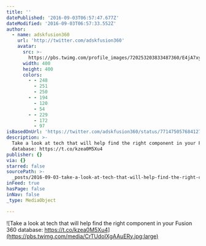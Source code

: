 ```yaml
---
title: ''
datePublished: '2016-09-03T06:57:47.677Z'
dateModified: '2016-09-03T06:57:33.552Z'
author:
  - name: adskfusion360
    url: 'http://twitter.com/adskfusion360'
    avatar:
      src: >-
        https://pbs.twimg.com/profile_images/720253203833487360/E4jA7xy5_400x400.jpg
      width: 400
      height: 400
      colors:
        - - 248
          - 251
          - 250
        - - 194
          - 120
          - 54
        - - 229
          - 172
          - 97
isBasedOnUrl: 'https://twitter.com/adskfusion360/status/771475057684127744'
description: >-
  Take a look at tech that will help find the right component in your Fusion 360
  database: https://t.co/kzea0M5Xu4
publisher: {}
via: {}
starred: false
sourcePath: >-
  _posts/2016-09-03-take-a-look-at-tech-that-will-help-find-the-right-component.md
inFeed: true
hasPage: false
inNav: false
_type: MediaObject

---
```

![Take a look at tech that will help find the right component in your Fusion 360 database: https://t.co/kzea0M5Xu4](https://pbs.twimg.com/media/CrTUdoIXgAAuERy.jpg:large)